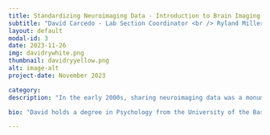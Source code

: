 ```yaml
---
title: Standardizing Neuroimaging Data - Introduction to Brain Imaging Data Structure (BIDS)
subtitle: "David Carcedo - Lab Section Coordinator <br /> Ryland Miller - Research Assistant <br /> @ BCBL"
layout: default
modal-id: 3
date: 2023-11-26
img: davidrywhite.png
thumbnail: davidryyellow.png
alt: image-alt
project-date: November 2023

category: 
description: "In the early 2000s, sharing neuroimaging data was a monumental task that was often not feasible. Each lab had their own way of organizing and naming the multitude of different possible files. The Brain Imaging Data Structure (BIDS) was introduced as an effort to correct this problem. By standardizing the format in which data is stored, it not only makes sharing data simple and easy, but also allows for software to be developed that will work on any data formatted according to BIDS. Thus, it is an important tool for any researcher in a modern world of open science and reproducibility. In this tutorial, Ryland and David will explain the basics of the BIDS format and then go into more in-depth examples of how to move datasets from their raw format into BIDS. David will talk about brain magnetic resonance imaging (MRI) data, whereas Ryland will talk about electroencephalography (EEG) data." 

bio: "David holds a degree in Psychology from the University of the Basque Country (UPV). Additionally, he is a certified technician in diagnostic imaging and nuclear medicine (Inmakulada Tolosa). With 12 years of experience as a laboratory technician at the Basque Center on Cognition, Brain, and Language (BCBL), he serves as the MRI Coordinator at BCBL. During his master’s thesis (Universitat de Valencia), he worked extensively on converting a multimodal dataset from a BCBL project into BIDS format. This has involved magnetic resonance imaging (MRI) data, electroencephalography (EEG) data, neuropsychological questionnaires, and medical information collected over multiple time points and across three different treatment groups. Ryland received his Bachelor's degree in Computer and Information Sciences from the University of Oregon in 2018. He then worked as a Senior Research Technician in the Dosenbach and Greene Labs at Washington University in St. Louis School of Medicine. At WUSM, Ryland helped develop FIRMM (a software that tracks motion in real-time during functional MRI scans), maintained and improved scripts to analyze resting state functional MRI data, and taught programming skills to other lab members. He is currently completing his Master’s degree in the Cognitive Neuroscience of Language and working as a research assistant at the BCBL.  His main focus is on the proper and efficient use of computing resources in fMRI data analysis. To this end, he works on improving methodologies for MRI data collection, storage, and analysis and on teaching other researchers about these best practices."

---
```










